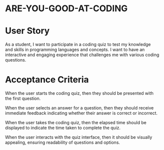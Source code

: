 # ARE-YOU-GOOD-AT-CODING

# User Story 
As a student, I want to participate in a coding quiz to test my knowledge and skills in programming languages and concepts. I want to have an interactive and engaging experience that challenges me with various coding questions.

# Acceptance Criteria
When the user starts the coding quiz,
then they should be presented with the first question.

When the user selects an answer for a question,
then they should receive immediate feedback indicating whether their answer is correct or incorrect.

When the user takes the coding quiz,
then the elapsed time should be displayed to indicate the time taken to complete the quiz.

When the user interacts with the quiz interface,
then it should be visually appealing, ensuring readability of questions and options.

